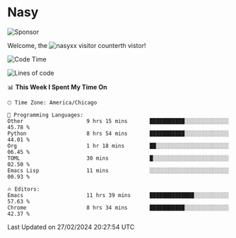 # Nasy

<!--
<p align="center">
<img height="200" src="https://github-readme-stats.vercel.app/api?username=nasyxx&count_private=true&show_icons=true&theme=dracula&include_all_commits=true"/>
<img height="200" src="https://github-readme-stats.vercel.app/api/top-langs/?username=nasyxx&theme=dracula&hide=html,jupyter+notebook&count_private=true&show_icons=true"/>
</p>

  
----------------
-->

![Sponsor](https://img.shields.io/static/v1.svg?label=Sponsor&message=%E2%9D%A4&logo=GitHub&style=flat&color=pink)
 
Welcome, the ![nasyxx visitor counter](https://count.getloli.com/get/@nasyxx?theme=rule34)th vistor!
 
<!--START_SECTION:waka-->
![Code Time](http://img.shields.io/badge/Code%20Time-4%2C318%20hrs%2042%20mins-blue)

![Lines of code](https://img.shields.io/badge/From%20Hello%20World%20I%27ve%20Written-6.3%20million%20lines%20of%20code-blue)

📊 **This Week I Spent My Time On** 

```text
🕑︎ Time Zone: America/Chicago

💬 Programming Languages: 
Other                    9 hrs 15 mins       ███████████░░░░░░░░░░░░░░   45.78 % 
Python                   8 hrs 54 mins       ███████████░░░░░░░░░░░░░░   44.01 % 
Org                      1 hr 18 mins        ██░░░░░░░░░░░░░░░░░░░░░░░   06.45 % 
TOML                     30 mins             █░░░░░░░░░░░░░░░░░░░░░░░░   02.50 % 
Emacs Lisp               11 mins             ░░░░░░░░░░░░░░░░░░░░░░░░░   00.93 % 

🔥 Editors: 
Emacs                    11 hrs 39 mins      ██████████████░░░░░░░░░░░   57.63 % 
Chrome                   8 hrs 34 mins       ███████████░░░░░░░░░░░░░░   42.37 % 
```


 Last Updated on 27/02/2024 20:27:54 UTC
<!--END_SECTION:waka-->

<!-- ![visitors](https://visitor-badge.laobi.icu/badge?page_id=nasyxx.nasyxx) -->
